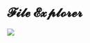 # 𝓕𝓲𝓵𝓮 𝓔𝔁𝓹𝓵𝓸𝓻𝓮𝓻
<img src="https://user-images.githubusercontent.com/96183163/203930053-dbadcc2a-e100-4b7b-a177-b62e3ed945fc.png" />
